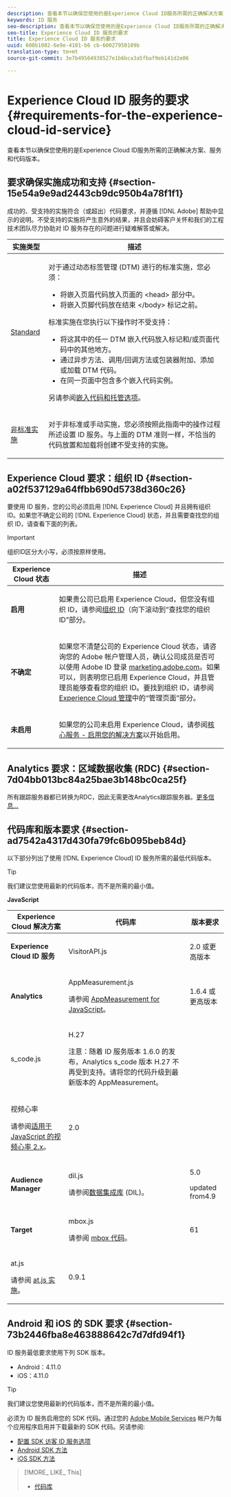 ```yaml
---
description: 查看本节以确保您使用的是Experience Cloud ID服务所需的正确解决方案、服务和代码版本。
keywords: ID 服务
seo-description: 查看本节以确保您使用的是Experience Cloud ID服务所需的正确解决方案、服务和代码版本。
seo-title: Experience Cloud ID 服务的要求
title: Experience Cloud ID 服务的要求
uuid: 608b1082-6e9e-4101-b6 cb-60027950109b
translation-type: tm+mt
source-git-commit: 3e7b49564938527e1b6bca3a5fbaf9eb141d2e06

---
```



# Experience Cloud ID 服务的要求 {#requirements-for-the-experience-cloud-id-service}

查看本节以确保您使用的是Experience Cloud ID服务所需的正确解决方案、服务和代码版本。

## 要求确保实施成功和支持 {#section-15e54a9e9ad2443cb9dc950b4a78f1f1}

成功的、受支持的实施符合（或超出）代码要求，并遵循 [!DNL Adobe] 帮助中显示的说明。不受支持的实施将产生意外的结果，并且会妨碍客户关怀和我们的工程技术团队尽力协助对 ID 服务存在的问题进行疑难解答或解决。

<table id="table_2216C44AA66248DCAA13BF64BDF2D88A"> 
 <thead> 
  <tr> 
   <th colname="col1" class="entry"> 实施类型 </th> 
   <th colname="col2" class="entry"> 描述 </th> 
  </tr> 
 </thead>
 <tbody> 
  <tr> 
   <td colname="col1"> <p> <a href="../implementation-guides/standard.md#concept-89cd0199a9634fc48644f2d61e3d2445" format="dita" scope="local"> Standard</a> </p> </td> 
   <td colname="col2"> <p>对于通过动态标签管理 (DTM) 进行的标准实施，您必须： </p> 
    <ul id="ul_59CDE179566844B494F3068FF6333809"> 
     <li id="li_CCCB6AFC08EE405F94C42216D3CE50AC"> 将嵌入页眉代码放入页面的 <span class="codeph">&lt;head&gt;</span> 部分中。 </li> 
     <li id="li_13962F2CB1764091A84863BE499675A2">将嵌入页脚代码放在结束 <span class="codeph">&lt;/body&gt;</span> 标记之前。 </li> 
    </ul> <p>标准实施在您执行以下操作时不受支持： </p> 
    <ul id="ul_3B62559317ED4C7AA548C3B8DBA281F7"> 
     <li id="li_1F16C6D412944197BEA56BC24730782C"> 将这其中的任一 DTM 嵌入代码放入标记和/或页面代码中的其他地方。 </li> 
     <li id="li_05615C01F3A947BBBD41046E68377224"> 通过异步方法、调用/回调方法或包装器附加、添加或加载 DTM 代码。 </li> 
     <li id="li_B2137DFF627B473FA876580449026D2B">在同一页面中包含多个嵌入代码实例。 </li> 
    </ul> <p>另请参阅<a href="https://marketing.adobe.com/resources/help/en_US/dtm/?f=deployment.html" format="https" scope="external">嵌入代码和托管选项</a>。 </p> </td> 
  </tr> 
  <tr> 
   <td colname="col1"> <p> <a href="../implementation-guides/implementation-guides.md#section-2c4f2db1f9704315a7cccab6d2e07113" format="dita" scope="local"> 非标准实施 </a> </p> </td> 
   <td colname="col2"> <p>对于非标准或手动实施，您必须按照此指南中的操作过程所述设置 ID 服务。与上面的 DTM 准则一样，不恰当的代码放置和加载将创建不受支持的实施。 </p> </td> 
  </tr> 
 </tbody> 
</table>

## Experience Cloud 要求：组织 ID {#section-a02f537129a64ffbb690d5738d360c26}

要使用 ID 服务，您的公司必须启用 [!DNL Experience Cloud] 并且拥有组织 ID。如果您不确定公司的 [!DNL Experience Cloud] 状态，并且需要查找您的组织 ID，请查看下面的列表。

>[!IMPORTANT]
>
>组织ID区分大小写，必须按原样使用。

<table id="table_6C74B676EB094C568D2439FDCC9A7830"> 
 <thead> 
  <tr> 
   <th colname="col1" class="entry"> Experience Cloud 状态 </th> 
   <th colname="col2" class="entry"> 描述 </th> 
  </tr> 
 </thead>
 <tbody> 
  <tr> 
   <td colname="col1"> <p> <b>启用</b> </p> </td> 
   <td colname="col2"> <p>如果贵公司已启用 <span class="keyword">Experience Cloud</span>，但您没有组织 ID，请参阅<a href="https://marketing.adobe.com/resources/help/en_US/mcloud/organizations.html" format="https" scope="external">组织 ID</a>（向下滚动到“查找您的组织 ID”<i></i>部分。 </p> </td> 
  </tr> 
  <tr> 
   <td colname="col1"> <p> <b>不确定</b> </p> </td> 
   <td colname="col2"> <p> 如果您不清楚公司的 <span class="keyword">Experience Cloud</span> 状态，请咨询您的 Adobe 帐户管理人员，确认公司成员是否可以使用 Adobe ID 登录 <a href="https://marketing.adobe.com" format="https" scope="external">marketing.adobe.com</a>。如果可以，则表明您已启用 Experience Cloud，并且管理员能够查看您的组织 ID。要找到组织 ID，请参阅 <a href="https://marketing.adobe.com/resources/help/en_US/mcloud/?f=admin_getting_started" format="https" scope="external">Experience Cloud 管理</a>中的“管理页面”部分。 </p> </td> 
  </tr> 
  <tr> 
   <td colname="col1"> <p> <b>未启用</b> </p> </td> 
   <td colname="col2"> <p> 如果您的公司未启用 Experience Cloud，请参阅<a href="https://marketing.adobe.com/resources/help/en_US/mcloud/?f=core_services.html" format="https" scope="external">核心服务 - 启用您的解决方案</a>以开始启用。 </p> </td> 
  </tr> 
 </tbody> 
</table>

## Analytics 要求：区域数据收集 (RDC) {#section-7d04bb013bc84a25bae3b148bc0ca25f}

所有跟踪服务器都已转换为RDC，因此无需更改Analytics跟踪服务器。[更多信息...](https://docs.adobe.com/content/help/en/analytics/admin/data-collection/regional-data-collection/regional-data-collection.html)

## 代码库和版本要求 {#section-ad7542a4317d430fa79fc6b095beb84d}

以下部分列出了使用 [!DNL Experience Cloud] ID 服务所需的最低代码版本。

>[!TIP]
>
>我们建议您使用最新的代码版本，而不是所需的最小值。

**JavaScript**

<table id="table_8E773F76DBCB4797A0C117080CA8707C"> 
 <thead> 
  <tr> 
   <th colname="col1" class="entry"> Experience Cloud 解决方案 </th> 
   <th colname="col3" class="entry"> 代码库 </th> 
   <th colname="col4" class="entry"> 版本要求 </th> 
  </tr> 
 </thead>
 <tbody> 
  <tr> 
   <td colname="col1"> <p> <b><span class="keyword"></span>  Experience Cloud ID 服务</b> </p> </td> 
   <td colname="col3"> <p> <span class="codeph"> VisitorAPI.js</span> </p> </td> 
   <td colname="col4"> <p>2.0 或更高版本 </p> </td> 
  </tr> 
  <tr> 
   <td colname="col1" morerows="2"> <p> <b> <span class="keyword"> Analytics </span> </b> </p> </td> 
   <td colname="col3"> <p> <span class="codeph"> AppMeasurement.js</span> </p> <p>请参阅 <a href="https://marketing.adobe.com/resources/help/en_US/sc/implement/?f=appmeasure_mjs.html" format="https" scope="external">AppMeasurement for JavaScript</a>。 </p> </td> 
   <td colname="col4"> <p>1.6.4 或更高版本 </p> </td> 
  </tr> 
  <tr> 
   <td colname="col3"> <p> <span class="codeph"> s_code.js</span> </p> </td> 
   <td colname="col4"> <p>H.27 </p> <p> <p>注意：<span class="keyword">随着 ID 服务版本 1.6.0 的发布，Analytics</span> s_code 版本 H.27 不再受到支持。请将您的代码升级到最新版本的 AppMeasurement。 </p> </p> </td> 
  </tr> 
  <tr> 
   <td colname="col3"> <p>视频心率 </p> <p>请参阅<a href="https://marketing.adobe.com/resources/help/en_US/sc/appmeasurement/hbvideo/index.html" format="https" scope="external">适用于 JavaScript 的视频心率 2.x</a>。 </p> </td> 
   <td colname="col4"> <p>2.0 </p> </td> 
  </tr> 
  <tr> 
   <td colname="col1"> <p> <b> <span class="keyword"> Audience Manager </span> </b> </p> </td> 
   <td colname="col3"> <p> <span class="codeph"> dil.js</span> </p> <p> 请参阅<a href="https://marketing.adobe.com/resources/help/en_US/aam/?f=c_dil.html" format="https" scope="external">数据集成库</a> (DIL)。 </p> </td> 
   <td colname="col4"> <p>5.0 </p> <p> 
     <draft-comment>
       updated from4.9 
     </draft-comment> </p> </td> 
  </tr> 
  <tr> 
   <td colname="col1" morerows="1"> <p> <b> <span class="keyword"> Target </span> </b> </p> </td> 
   <td colname="col3"> <p> <span class="codeph"> mbox.js</span> </p> <p>请参阅 <a href="https://marketing.adobe.com/resources/help/en_US/target/ov/?f=c_mbox_technical.html" format="https" scope="external">mbox 代码</a>。 </p> </td> 
   <td colname="col4"> <p>61 </p> </td> 
  </tr> 
  <tr> 
   <td colname="col3"> <p> <span class="codeph"> at.js</span> </p> <p>请参阅 <a href="https://marketing.adobe.com/resources/help/en_US/target/ov2/c_target-atjs-implementation.html" format="https" scope="external">at.js 实施</a>。 </p> </td> 
   <td colname="col4"> <p>0.9.1 </p> </td> 
  </tr> 
 </tbody> 
</table>

## Android 和 iOS 的 SDK 要求 {#section-73b2446fba8e463888642c7d7dfd94f1}

ID 服务最低要求使用下列 SDK 版本。

* Android：4.11.0
* iOS：4.11.0

>[!TIP]
>
>我们建议您使用最新的代码版本，而不是所需的最小值。

必须为 ID 服务启用您的 SDK 代码。通过您的 [Adobe Mobile Services](https://mobilemarketing.adobe.com/) 帐户为每个应用程序启用并下载最新的 SDK 代码。另请参阅:

* [配置 SDK 访客 ID 服务选项](https://marketing.adobe.com/resources/help/en_US/mobile/t_config_visitor.html)
* [Android SDK 方法](https://marketing.adobe.com/resources/help/en_US/mobile/android/c_marketing_cloud.html)
* [iOS SDK 方法](https://marketing.adobe.com/resources/help/en_US/mobile/ios/marketing_cloud.html)

>[!MORE_ LIKE_ This]
>
>* [代码库](../library/library.md#concept-ff27497375644a898d47984aefb21c97)

